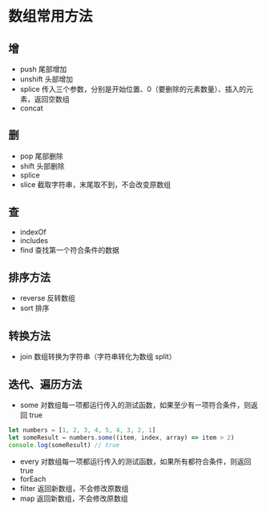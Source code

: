 # 数组常用方法 [](#array-method)

## 增 [](#add)

- push 尾部增加
- unshift 头部增加
- splice 传入三个参数，分别是开始位置、0（要删除的元素数量）、插入的元素，返回空数组
- concat

## 删 [](#delete)

- pop 尾部删除
- shift 头部删除
- splice
- slice 截取字符串，末尾取不到，不会改变原数组

## 查 [](#query)

- indexOf
- includes
- find 查找第一个符合条件的数据

## 排序方法 [](#sort)

- reverse 反转数组
- sort 排序

## 转换方法 [](#conversion)

- join 数组转换为字符串（字符串转化为数组 split）

## 迭代、遍历方法 [](#iteration)

- some 对数组每一项都运行传入的测试函数，如果至少有一项符合条件，则返回 true

```js
let numbers = [1, 2, 3, 4, 5, 4, 3, 2, 1]
let someResult = numbers.some((item, index, array) => item > 2)
console.log(someResult) // true
```

- every 对数组每一项都运行传入的测试函数，如果所有都符合条件，则返回 true
- forEach
- filter 返回新数组，不会修改原数组
- map 返回新数组，不会修改原数组
